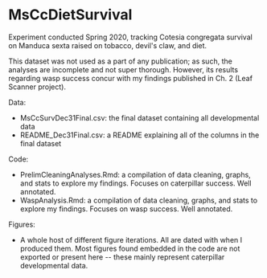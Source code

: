 # MsCcDietSurvival
Experiment conducted Spring 2020, tracking Cotesia congregata survival on Manduca sexta raised on tobacco, devil's claw, and diet. 

This dataset was not used as a part of any publication; as such, the analyses are incomplete and not super thorough. However, its results regarding wasp success concur with my findings published in Ch. 2 (Leaf Scanner project). 

Data: 
- MsCcSurvDec31Final.csv: the final dataset containing all developmental data
- README_Dec31Final.csv: a README explaining all of the columns in the final dataset 

Code: 
- PrelimCleaningAnalyses.Rmd: a compilation of data cleaning, graphs, and stats to explore my findings. Focuses on caterpillar success. Well annotated. 
- WaspAnalysis.Rmd: a compilation of data cleaning, graphs, and stats to explore my findings. Focuses on wasp success. Well annotated. 

Figures: 
- A whole host of different figure iterations. All are dated with when I produced them. Most figures found embedded in the code are not exported or present here -- these mainly represent caterpillar developmental data. 






